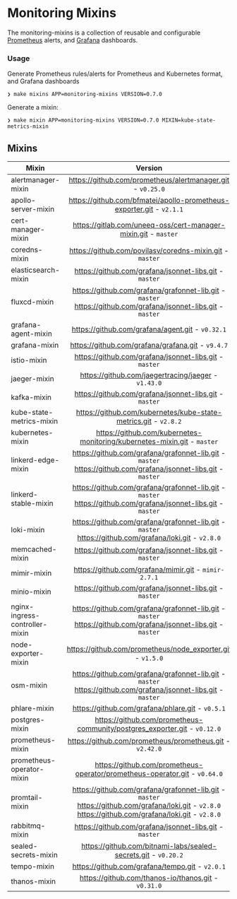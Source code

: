 # Monitoring Mixins

The monitoring-mixins is a collection of reusable and configurable
[Prometheus](https://prometheus.io/) alerts, and [Grafana](https://grafana.com)
dashboards.

### Usage

Generate Prometheus rules/alerts for Prometheus and Kubernetes format, and Grafana dashboards

```shell
❯ make mixins APP=monitoring-mixins VERSION=0.7.0
```

Generate a mixin:

```shell
❯ make mixin APP=monitoring-mixins VERSION=0.7.0 MIXIN=kube-state-metrics-mixin
```

## Mixins

<!-- BEGIN_MIXINS_DOC -->
| Mixin | Version |
|-------|:-------:|
| alertmanager-mixin | https://github.com/prometheus/alertmanager.git - `v0.25.0` <br> |
| apollo-server-mixin | https://github.com/bfmatei/apollo-prometheus-exporter.git - `v2.1.1` <br> |
| cert-manager-mixin | https://gitlab.com/uneeq-oss/cert-manager-mixin.git - `master` <br> |
| coredns-mixin | https://github.com/povilasv/coredns-mixin.git - `master` <br> |
| elasticsearch-mixin | https://github.com/grafana/jsonnet-libs.git - `master` <br> |
| fluxcd-mixin | https://github.com/grafana/grafonnet-lib.git - `master` <br> https://github.com/grafana/jsonnet-libs.git - `master` <br> |
| grafana-agent-mixin | https://github.com/grafana/agent.git - `v0.32.1` <br> |
| grafana-mixin | https://github.com/grafana/grafana.git - `v9.4.7` <br> |
| istio-mixin | https://github.com/grafana/jsonnet-libs.git - `master` <br> |
| jaeger-mixin | https://github.com/jaegertracing/jaeger - `v1.43.0` <br> |
| kafka-mixin | https://github.com/grafana/jsonnet-libs.git - `master` <br> |
| kube-state-metrics-mixin | https://github.com/kubernetes/kube-state-metrics.git - `v2.8.2` <br> |
| kubernetes-mixin | https://github.com/kubernetes-monitoring/kubernetes-mixin.git - `master` <br> |
| linkerd-edge-mixin | https://github.com/grafana/grafonnet-lib.git - `master` <br> https://github.com/grafana/jsonnet-libs.git - `master` <br> |
| linkerd-stable-mixin | https://github.com/grafana/grafonnet-lib.git - `master` <br> https://github.com/grafana/jsonnet-libs.git - `master` <br> |
| loki-mixin | https://github.com/grafana/grafonnet-lib.git - `master` <br> https://github.com/grafana/loki.git - `v2.8.0` <br> |
| memcached-mixin | https://github.com/grafana/jsonnet-libs.git - `master` <br> |
| mimir-mixin | https://github.com/grafana/mimir.git - `mimir-2.7.1` <br> |
| minio-mixin | https://github.com/grafana/jsonnet-libs.git - `master` <br> |
| nginx-ingress-controller-mixin | https://github.com/grafana/grafonnet-lib.git - `master` <br> https://github.com/grafana/jsonnet-libs.git - `master` <br> |
| node-exporter-mixin | https://github.com/prometheus/node_exporter.git - `v1.5.0` <br> |
| osm-mixin | https://github.com/grafana/grafonnet-lib.git - `master` <br> https://github.com/grafana/jsonnet-libs.git - `master` <br> |
| phlare-mixin | https://github.com/grafana/phlare.git - `v0.5.1` <br> |
| postgres-mixin | https://github.com/prometheus-community/postgres_exporter.git - `v0.12.0` <br> |
| prometheus-mixin | https://github.com/prometheus/prometheus.git - `v2.42.0` <br> |
| prometheus-operator-mixin | https://github.com/prometheus-operator/prometheus-operator.git - `v0.64.0` <br> |
| promtail-mixin | https://github.com/grafana/grafonnet-lib.git - `master` <br> https://github.com/grafana/loki.git - `v2.8.0` <br> https://github.com/grafana/loki.git - `v2.8.0` <br> |
| rabbitmq-mixin | https://github.com/grafana/jsonnet-libs.git - `master` <br> |
| sealed-secrets-mixin | https://github.com/bitnami-labs/sealed-secrets.git - `v0.20.2` <br> |
| tempo-mixin | https://github.com/grafana/tempo.git - `v2.0.1` <br> |
| thanos-mixin | https://github.com/thanos-io/thanos.git - `v0.31.0` <br> |
<!-- END_MIXINS_DOC -->
